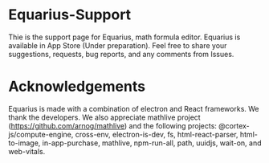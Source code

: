 # Equarius-Support
Thie is the support page for Equarius, math formula editor. Equarius is available in App Store (Under preparation). Feel free to share your suggestions, requests, bug reports, and any comments from Issues. 

# Acknowledgements 
Equarius is made with a combination of electron and React frameworks. We thank the developers. We also appreciate mathlive project (https://github.com/arnog/mathlive) and the following projects: @cortex-js/compute-engine, cross-env, electron-is-dev, fs, html-react-parser, html-to-image, in-app-purchase, mathlive, npm-run-all, path,  uuidjs, wait-on, and web-vitals.
